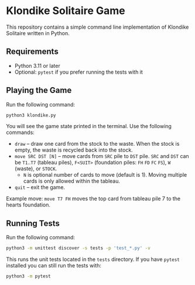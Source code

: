 # Klondike Solitaire Game

This repository contains a simple command line implementation of Klondike Solitaire written in Python.

## Requirements

- Python 3.11 or later
- Optional: `pytest` if you prefer running the tests with it

## Playing the Game

Run the following command:

```bash
python3 klondike.py
```

You will see the game state printed in the terminal. Use the following commands:

- `draw` – draw one card from the stock to the waste. When the stock is empty, the waste is recycled back into the stock.
- `move SRC DST [N]` – move cards from `SRC` pile to `DST` pile. `SRC` and `DST` can be `T1`..`T7` (tableau piles), `F<SUIT>` (foundation piles: `FH` `FD` `FC` `FS`), `W` (waste), or `STOCK`.
  - `N` is optional number of cards to move (default is 1). Moving multiple cards is only allowed within the tableau.
- `quit` – exit the game.

Example move: `move T7 FH` moves the top card from tableau pile 7 to the hearts foundation.

## Running Tests

Run the following command:

```bash
python3 -m unittest discover -s tests -p 'test_*.py' -v
```

This runs the unit tests located in the `tests` directory. If you have
`pytest` installed you can still run the tests with:

```bash
python3 -m pytest
```
